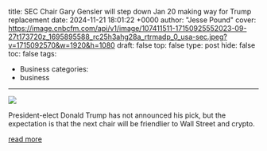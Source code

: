 title: SEC Chair Gary Gensler will step down Jan 20 making way for Trump replacement
date: 2024-11-21 18:01:22 +0000
author: "Jesse Pound"
cover: https://image.cnbcfm.com/api/v1/image/107411511-17150925552023-09-27t173720z_1695895588_rc25h3ahg28a_rtrmadp_0_usa-sec.jpeg?v=1715092570&w=1920&h=1080
draft: false
top: false
type: post
hide: false
toc: false
tags:
  - Business
categories:
  - business
---

![](https://image.cnbcfm.com/api/v1/image/107411511-17150925552023-09-27t173720z_1695895588_rc25h3ahg28a_rtrmadp_0_usa-sec.jpeg?v=1715092570&w=1920&h=1080)

President-elect Donald Trump has not announced his pick, but the expectation is that the next chair will be friendlier to Wall Street and crypto.

[read more](https://www.cnbc.com/2024/11/21/sec-chair-gensler-will-step-down-jan-20-making-way-for-trump-replacement.html)
